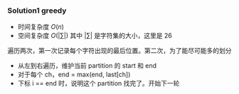 ### Solution1 greedy

- 时间复杂度 $O(n)$
- 空间复杂度 $O(\vert \sum \vert)$
    其中 $\vert \sum \vert$ 是字符集的大小，这里是 26

遍历两次，第一次记录每个字符出现的最后位置。第二次，为了能尽可能多的划分

- 从左到右遍历，维护当前 partition 的 start 和 end
- 对于每个 ch，end = max(end, last[ch])
- 下标 i == end 时，说明这个 partition 找完了。开始下一轮
